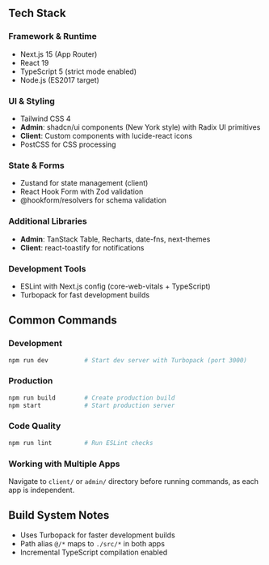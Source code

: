 ## Tech Stack

### Framework & Runtime
- Next.js 15 (App Router)
- React 19
- TypeScript 5 (strict mode enabled)
- Node.js (ES2017 target)

### UI & Styling
- Tailwind CSS 4
- **Admin**: shadcn/ui components (New York style) with Radix UI primitives
- **Client**: Custom components with lucide-react icons
- PostCSS for CSS processing

### State & Forms
- Zustand for state management (client)
- React Hook Form with Zod validation
- @hookform/resolvers for schema validation

### Additional Libraries
- **Admin**: TanStack Table, Recharts, date-fns, next-themes
- **Client**: react-toastify for notifications

### Development Tools
- ESLint with Next.js config (core-web-vitals + TypeScript)
- Turbopack for fast development builds

## Common Commands

### Development
```bash
npm run dev          # Start dev server with Turbopack (port 3000)
```

### Production
```bash
npm run build        # Create production build
npm start            # Start production server
```

### Code Quality
```bash
npm run lint         # Run ESLint checks
```

### Working with Multiple Apps
Navigate to `client/` or `admin/` directory before running commands, as each app is independent.

## Build System Notes
- Uses Turbopack for faster development builds
- Path alias `@/*` maps to `./src/*` in both apps
- Incremental TypeScript compilation enabled
